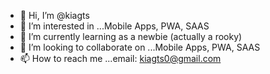 - 👋 Hi, I’m @kiagts
- 👀 I’m interested in ...Mobile Apps, PWA, SAAS
- 🌱 I’m currently learning as a newbie (actually a rooky)
- 💞️ I’m looking to collaborate on ...Mobile Apps, PWA, SAAS
- 📫 How to reach me ...email: kiagts0@gmail.com

<!---
kiagts/kiagts is a ✨ special ✨ repository because its `README.md` (this file) appears on your GitHub profile.
You can click the Preview link to take a look at your changes.
--->
